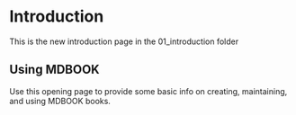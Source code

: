 # Introduction
This is the new introduction page in the 01_introduction folder

## Using MDBOOK
Use this opening page to provide some basic info on creating, maintaining, and using MDBOOK books.

